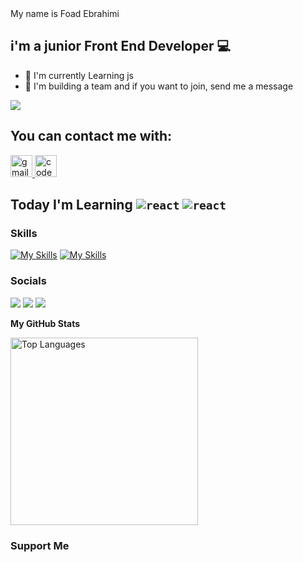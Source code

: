 <div align="left">
My name is Foad Ebrahimi

i'm a junior Front End Developer 💻
-----------------------------

*   🚀  I'm currently Learning js
*   🤝  I'm building a team and if you want to join, send me a message

<a href="https://www.github.com/foadEbrahimi" target="_blank" rel="noreferrer"><img
                  src="https://img.shields.io/github/followers/foadEbrahimi?logo=github&style=for-the-badge&color=0891b2&labelColor=1c1917" /></a>

## You can contact me with:
<a href="fwad40901@gmail.com" target="_blank">
    <img src="https://img.shields.io/static/v1?message=Gmail&logo=gmail&label=&color=D14836&logoColor=white&labelColor=&style=for-the-badge" height="35" alt="gmail logo"  />
  </a>
  <a href="https://codepen.io/FE-Dev" target="_blank">
    <img src="https://img.shields.io/static/v1?message=Codepen&logo=codepen&label=&color=000000&logoColor=white&labelColor=&style=for-the-badge" height="35" alt="codepen logo"  />
  </a>
  
## Today I'm Learning  <code>![react](https://skillicons.dev/icons?i=js)</code> <code>![react](https://skillicons.dev/icons?i=tailwind)</code>

### Skills
[![My Skills](https://skillicons.dev/icons?i=html,css,bootstrap,js&theme=light)](https://skillicons.dev)
[![My Skills](https://skillicons.dev/icons?i=vscode,git,github&theme=light)](https://skillicons.dev)
                   
### Socials
                  
<p align="left">
<a href="https://github.com/foadEbrahimi" target="_blank" rel="noreferrer"><img src="https://skillicons.dev/icons?i=github&theme=light"/></a>
  <a href="https://www.linkedin.com/in/foad-ebarhimi-b21aa3281/" target="_blank" rel="noreferrer"><img src="https://skillicons.dev/icons?i=linkedin&theme=light"/></a>
  <a href="https://codepen.io/FE-Dev" target="_blank" rel="noreferrer"><img src="https://skillicons.dev/icons?i=codepen&theme=light"/></a></p>

<b>My GitHub Stats</b>

<a href="https://github.com/foadEbrahimi" align="left"><img width="300" src="https://github-readme-stats.vercel.app/api/top-langs/?username=foadEbrahimi&langs_count=10&title_color=0891b2&text_color=ffffff&icon_color=0891b2&bg_color=1c1917&hide_border=true&locale=en&custom_title=Top%20%Languages" alt="Top Languages" /></a>
### Support Me
</div>
